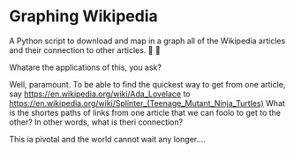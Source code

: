 # Graphing Wikipedia
A Python script to download and map in a graph all of the Wikipedia articles and their connection to other articles. :snake: :page_facing_up: 

Whatare the applications of this, you ask?

Well, paramount. To be able to find the quickest way to get from one article, say https://en.wikipedia.org/wiki/Ada_Lovelace to https://en.wikipedia.org/wiki/Splinter_(Teenage_Mutant_Ninja_Turtles) 
What is the shortes paths of links from one article that we can foolo to get to the other? In other words, what is theri connection?

This ia pivotal and the world cannot wait any longer....

